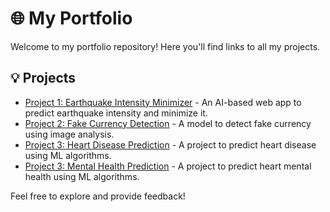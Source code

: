 # :globe_with_meridians: My Portfolio

Welcome to my portfolio repository! Here you'll find links to all my projects.

## :bulb: Projects

- [Project 1: Earthquake Intensity Minimizer](https://github.com/yourusername/earthquake-intensity-minimizer) - An AI-based web app to predict earthquake intensity and minimize it.
- [Project 2: Fake Currency Detection](https://github.com/yourusername/fake-currency-detection) - A model to detect fake currency using image analysis.
- [Project 3: Heart Disease Prediction](https://github.com/yourusername/news-article-summarization) - A project to predict heart disease using ML algorithms.
- [Project 3: Mental Health Prediction](https://github.com/yourusername/news-article-summarization) - A project to predict heart mental health using ML algorithms.

Feel free to explore and provide feedback!

